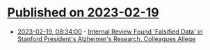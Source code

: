 # [Published on 2023-02-19](index.md)

* [2023-02-19, 08:34:00](https://science.slashdot.org/story/23/02/19/0330236/internal-review-found-falsified-data-in-stanford-presidents-alzheimers-research-colleagues-allege?utm_source=rss1.0mainlinkanon&utm_medium=feed) - [Internal Review Found 'Falsified Data' in Stanford President's Alzheimer's Research, Colleagues Allege](https://science.slashdot.org/story/23/02/19/0330236/internal-review-found-falsified-data-in-stanford-presidents-alzheimers-research-colleagues-allege?utm_source=rss1.0mainlinkanon&utm_medium=feed)
